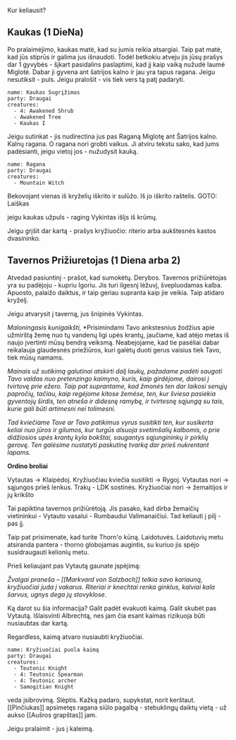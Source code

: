Kur keliausit?

## Kaukas (1 DieNa)
Po pralaimėjimo, kaukas matė, kad su jumis reikia atsargiai. Taip pat matė, kad jūs stiprūs ir galima jus išnaudoti. Todėl betkokiu atveju jis jūsų prašys dar 1 gyvybės - šįkart pasidalins paslaptimi, kad jį kaip vaiką nužudė laumė Miglotė. Dabar ji gyvena ant šatrijos kalno ir jau yra tapus ragana. Jeigu nesutiksit - puls. Jeigu pralošit - vis tiek vers tą patį padaryti.

```encounter
name: Kaukas Sugrįžimas
party: Draugai
creatures:
  - 4: Awakened Shrub
  - Awakened Tree
  - Kaukas I
```

Jeigu sutinkat - jis nudirectina jus pas Raganą Miglotę ant Šatrijos kalno. Kalnų ragana.
O ragana nori grobti vaikus. Ji atviru tekstu sako, kad jums padėsianti, jeigu vietoj jos - nužudysit kauką.

```encounter
name: Ragana
party: Draugai
creatures:
  - Mountain Witch
```

Bekovojant vienas iš kryželių iškrito ir sulūžo. Iš jo iškrito raštelis. GOTO: Laiškas

jeigu kaukas užpuls - raging Vykintas išlįs iš krūmų.

Jeigu grįšit dar kartą - prašys kryžiuočio: riterio arba aukštesnės kastos dvasininko.

## Tavernos Prižiuretojas (1 Diena arba 2)
Atvedad pasiuntinį - prašot, kad sumokėtų. Derybos. Tavernos prižiūrėtojas yra su padėjoju - kupriu Igoriu. Jis turi ilgesnį lėžuvį, švepluodamas kalba. Apuosto, palaižo daiktus, ir taip geriau supranta kaip jie veikia. Taip atidaro kryželį.

Jeigu atvarysit į taverną, jus šnipinės Vykintas.

*Maloningasis kunigaikšti,* 
*Prisimindami Tavo ankstesnius žodžius apie užmirštą žemę nuo tų vandenų ligi upės krantų, jaučiame, kad atėjo metas iš naujo įvertinti mūsų bendrą veiksmą.
Neabejojame, kad tie pasėliai dabar reikalauja glaudesnės priežiūros, kuri galėtų duoti gerus vaisius tiek Tavo, tiek mūsų namams.

*Mainais už sutikimą galutinai atskirti dalį laukų, pažadame padėti saugoti Tavo valdas nuo pretenzingo kaimyno, kuris, kaip girdėjome, dairosi į tvirtovę prie ežero.
Taip pat suprantame, kad žmonės ten dar laikosi senųjų papročių, tačiau, kaip regėjome kitose žemėse, ten, kur šviesa pasiekia gyventojų širdis, ten atneša ir didesnę ramybę, ir tvirtesnę sąjungą su tais, kurie gali būti artimesni nei tolimesni.*

*Tad kviečiame Tave ar Tavo patikimus vyrus susitikti ten, kur susikerta keliai nuo jūros ir gilumos, kur turgūs alsuoja svetimšalių kalbomis, o prie didžiosios upės krantų kyla bokštai, saugantys sąjungininkų ir pirklių gerovę. Ten galėsime nustatyti paskutinę tvarką dar prieš nukrentant lapams.*

**Ordino broliai**

Vytautas -> Klaipėdoj.
Kryžiuočiau kviečia susitikti -> Rygoj.
Vytautas nori -> sąjungos prieš lenkus. Trakų - LDK sostinės.
Kryžiuočiai nori -> žemaitijos ir jų krikšto

Tai papiktina tavernos prižiūrėtoją. Jis pasako, kad dirba žemaičių vietininkui - Vytauto vasalui - Rumbaudui Valimanaičiui. Tad keliauti į pilį - pas jį. 

Taip pat prisimenate, kad turite Thorn'o kūną. Laidotuvės. Laidotuvių metu atsiranda pantera - thorno globojamas augintis, su kuriuo jis spėjo susidraugauti kelionių metu.

Prieš keliaujant pas Vytautą gaunate įspėjimą:

*Žvalgai praneša – [[Markvard von Salzbach]] telkia savo kariauną, kryžiuočiai juda į vakarus. Riteriai ir knechtai renka ginklus, kalviai kala šarvus, ugnys dega jų stovyklose.*

Ką darot su šia informacija? Galit padėt evakuoti kaimą. Galit skubėt pas Vytautą.
Išlaisvinti Albrechtą, nes jam čia esant kaimas rizikuoja būti nusiaubtas dar kartą.

Regardless, kaimą atvaro nusiaubti kryžiuočiai.

```encounter
name: Kryžiuočiai puola kaimą
party: Draugai
creatures:
  - Teutonic Knight
  - 4: Teutonic Spearman
  - 4: Teutonic archer
  - Samogitian Knight
```

 veda įsibrovimą.  Slėptis. Kažką padaro, supykstat, norit kerštaut.
[[Pinčiukas]] apsimetęs ragana siūlo pagalbą - stebuklingų daiktų vietą - už aukso [[Aušros grapštas]] jam.

Jeigu pralaimit - jus į kaleimą.
